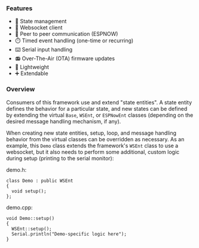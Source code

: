 ### Features

- :trident: State management
- :electric_plug: Websocket client
- :handshake: Peer to peer communication (ESPNOW)
- :stopwatch: Timed event handling (one-time or recurring)
- :keyboard: Serial input handling
- :radio: Over-The-Air (OTA) firmware updates
- :leaves: Lightweight
- :heavy_plus_sign: Extendable

### Overview

Consumers of this framework use and extend "state entities". A state entity defines the behavior for a particular state, and new states can be defined by extending the virtual `Base`, `WSEnt`, or `ESPNowEnt` classes (depending on the desired message handling mechanism, if any).

When creating new state entities, setup, loop, and message handling behavior from the virtual classes can be overridden as necessary. As an example, this `Demo` class extends the framework's `WSEnt` class to use a websocket, but it also needs to perform some additional, custom logic during setup (printing to the serial monitor):

demo.h:

```
class Demo : public WSEnt
{
  void setup();
};
```

demo.cpp:

```
void Demo::setup()
{
  WSEnt::setup();
  Serial.println("Demo-specific logic here");
}
```
